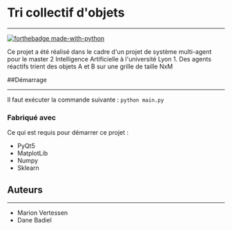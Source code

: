 # Tri collectif d'objets 

---
[![forthebadge made-with-python](http://ForTheBadge.com/images/badges/made-with-python.svg)](https://www.python.org/)

Ce projet a été réalisé dans le cadre d'un projet de système multi-agent pour le master 2 Intelligence Artificielle à l'université Lyon 1.
Des agents réactifs trient des objets A et B sur une grille de taille NxM


##Démarrage


---
Il faut exécuter la commande suivante :  ``python main.py``

### Fabriqué avec

Ce qui est requis pour démarrer ce projet :

- PyQt5
- MatplotLib
- Numpy
- Sklearn

## Auteurs

---
- Marion Vertessen 
- Dane Badiel
